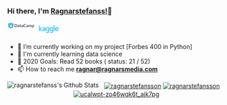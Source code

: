 ### Hi there, I'm  [Ragnarstefanss!][Personal-Website]👋

<a href="https://www.datacamp.com/profile/ragnarstefanss">
  <img align="left" alt="Ragnar | Datacamp" width="64px" src="https://raw.githubusercontent.com/ragnarstefanss/ragnarstefanss/master/assets/datacamp.png" />
</a>
<a href="https://www.kaggle.com/ragnarstefansson">
  <img align="left" alt="Ragnar | Kaggle" width="64px" src="https://raw.githubusercontent.com/ragnarstefanss/ragnarstefanss/master/assets/kaggle.svg" />
</a>
<br />
<br />

- 🔭 I’m currently working on my project [Forbes 400 in Python]
- 🌱 I'm currently learning data science
- 🥅 2020 Goals: Read 52 books ( status:  21 / 52)
- 📫 How to reach me **ragnar@ragnarsmedia.com**

<img align="left" alt="ragnarstefanss's Github Stats" src="https://github-readme-stats.vercel.app/api?username=ragnarstefanss&show_icons=true&hide_border=true" />

<p align="center">
<a href="https://linkedin.com/in/ragnarstefansson" target="blank"><img align="center" src="https://cdn.jsdelivr.net/npm/simple-icons@3.0.1/icons/linkedin.svg" alt="ragnarstefansson" height="30" width="30" /></a>
<a href="https://kaggle.com/ragnarstefansson" target="blank"><img align="center" src="https://cdn.jsdelivr.net/npm/simple-icons@3.0.1/icons/kaggle.svg" alt="ragnarstefansson" height="30" width="30" /></a>
<a href="https://www.youtube.com/c/ucalwpt-zo46wqk6t_ajk7pg" target="blank"><img align="center" src="https://cdn.jsdelivr.net/npm/simple-icons@3.0.1/icons/youtube.svg" alt="ucalwpt-zo46wqk6t_ajk7pg" height="30" width="30" /></a>
</p>

[Personal-Website]: http://ragnarstefansson.com
[Forbes]: https://github.com/Ragnarstefanss/forbes-python
<!--
**Ragnarstefanss/ragnarstefanss** is a ✨ _special_ ✨ repository because its `README.md` (this file) appears on your GitHub profile.

Here are some ideas to get you started:

- 🔭 I’m currently working on ...
- 🌱 I’m currently learning ...
- 👯 I’m looking to collaborate on ...
- 🤔 I’m looking for help with ...
- 💬 Ask me about ...
- 📫 How to reach me: ...
- 😄 Pronouns: ...
- ⚡ Fun fact: ...
-->
